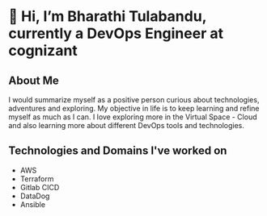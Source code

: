 # 👋 Hi, I’m Bharathi Tulabandu, currently a DevOps Engineer at cognizant
## About Me
I would summarize myself as a positive person curious about technologies, adventures and exploring. My objective in life is to keep learning and refine myself as much as I can. I love exploring more in the Virtual Space - Cloud and also learning more about different DevOps tools and technologies.
## Technologies and Domains I've worked on
- AWS
- Terraform
- Gitlab CICD 
- DataDog
- Ansible


<!---
BharathiTVL/BharathiTVL is a ✨ special ✨ repository because its `README.md` (this file) appears on your GitHub profile.
You can click the Preview link to take a look at your changes.
--->
